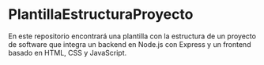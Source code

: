 # PlantillaEstructuraProyecto
En este repositorio encontrará una plantilla con la estructura de un proyecto de software que integra un backend en Node.js con Express y un frontend basado en HTML, CSS y JavaScript. 
